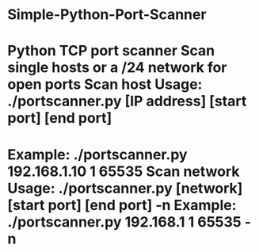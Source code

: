 # Simple-Python-Port-Scanner
# Python TCP port scanner Scan single hosts or a /24 network for open ports  Scan host Usage: ./portscanner.py [IP address] [start port] [end port]
# Example: ./portscanner.py 192.168.1.10 1 65535  Scan network Usage: ./portscanner.py [network] [start port] [end port] -n Example: ./portscanner.py 192.168.1 1 65535 -n
